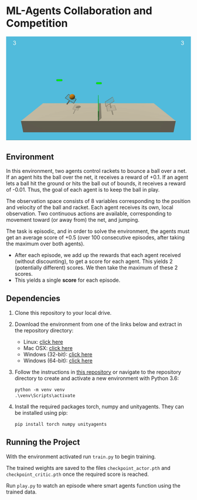 # ML-Agents Collaboration and Competition
![gif](images/trained.gif)

## Environment
In this environment, two agents control rackets to bounce a ball over a net. If an agent hits the ball over the net, it receives a reward of +0.1. If an agent lets a ball hit the ground or hits the ball out of bounds, it receives a reward of -0.01. Thus, the goal of each agent is to keep the ball in play.

The observation space consists of 8 variables corresponding to the position and velocity of the ball and racket. Each agent receives its own, local observation. Two continuous actions are available, corresponding to movement toward (or away from) the net, and jumping.

The task is episodic, and in order to solve the environment, the agents must get an average score of +0.5 (over 100 consecutive episodes, after taking the maximum over both agents).

- After each episode, we add up the rewards that each agent received (without discounting), to get a score for each agent. This yields 2 (potentially different) scores. We then take the maximum of these 2 scores.
- This yields a single **score** for each episode.

## Dependencies
1. Clone this repository to your local drive.

2. Download the environment from one of the links below and extract in the repository directory:
    - Linux: [click here](https://s3-us-west-1.amazonaws.com/udacity-drlnd/P3/Tennis/Tennis_Linux.zip)
    - Mac OSX: [click here](https://s3-us-west-1.amazonaws.com/udacity-drlnd/P3/Tennis/Tennis.app.zip)
    - Windows (32-bit): [click here](https://s3-us-west-1.amazonaws.com/udacity-drlnd/P3/Tennis/Tennis_Windows_x86.zip)
    - Windows (64-bit): [click here](https://s3-us-west-1.amazonaws.com/udacity-drlnd/P3/Tennis/Tennis_Windows_x86_64.zip)

3. Follow the instructions in [this repository](https://github.com/udacity/deep-reinforcement-learning#dependencies) or navigate to the repository directory to create and activate a new environment with Python 3.6:
    ```
    python -m venv venv
    .\venv\Scripts\activate
    ```  

4. Install the required packages torch, numpy and unityagents. They can be installed using pip:
    ```
    pip install torch numpy unityagents
    ```

## Running the Project
With the environment activated run `train.py` to begin training. 

The trained weights are saved to the files `checkpoint_actor.pth` and `checkpoint_critic.pth` once the required score is reached.

Run `play.py` to watch an episode where smart agents function using the trained data.
